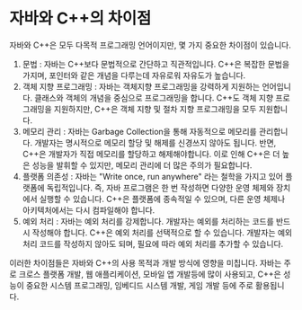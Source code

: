 # 자바와 C++의 차이점

자바와 C++은 모두 다목적 프로그래밍 언어이지만, 몇 가지 중요한 차이점이 있습니다.

1. 문법 : 자바는 C++보다 문법적으로 간단하고 직관적입니다. C++은 복잡한 문법을 가지며, 포인터와 같은 개념을 다루는데 자유로워 자유도가 높습니다.
2. 객체 지향 프로그래밍 : 자바는 객체지향 프로그래밍을 강력하게 지원하는 언어입니다. 클래스와 객체의 개념을 중심으로 프로그래밍을 합니다. C++도 객체 지향 프로그래밍을 지원하지만, C++은 객체 지향 및 절차 지향 프로그래밍을 모두 지원합니다.
3. 메모리 관리 : 자바는 Garbage Collection을 통해 자동적으로 메모리를 관리합니다. 개발자는 명시적으로 메모리 할당 및 해제를 신경쓰지 않아도 됩니다. 반면, C++은 개발자가 직접 메모리를 할당하고 해제해야합니다. 이로 인해 C++은 더 높은 성능을 발휘할 수 있지만, 메모리 관리에 더 많은 주의가 필요합니다.
4. 플랫폼 의존성 : 자바는 "Write once, run anywhere" 라는 철학을 가지고 있어 플랫폼에 독립적입니다. 즉, 자바 프로그램은 한 번 작성하면 다양한 운영 체제와 장치에서 실행할 수 있습니다. C++은 플랫폼에 종속적일 수 있으며, 다른 운영 체제나 아키텍처에서는 다시 컴파일해야 합니다.
5. 예외 처리 : 자바는 예외 처리를 강제합니다. 개발자는 예외를 처리하는 코드를 반드시 작성해야 합니다. C++은 예외 처리를 선택적으로 할 수 있습니다. 개발자는 예외 처리 코드를 작성하지 않아도 되며, 필요에 따라 예외 처리를 추가할 수 있습니다.

이러한 차이점들은 자바와 C++의 사용 목적과 개발 방식에 영향을 미칩니다. 자바는 주로 크로스 플랫폼 개발, 웹 애플리케이션, 모바일 앱 개발등에 많이 사용되고, C++은 성능이 중요한 시스템 프로그래밍, 임베디드 시스템 개발, 게임 개발 등에 주로 활용됩니다.
